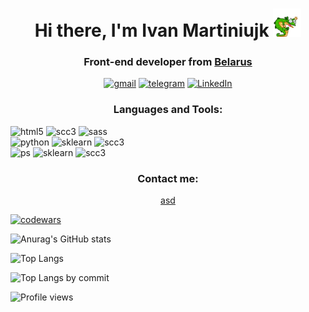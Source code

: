 <h1 align="center">Hi there, I'm Ivan Martiniujk <img src="assets/lizzard_hello.webp" alt='hello' width="45" /></h1>
<h3 align="center">Front-end developer from <a href="https://www.google.com/maps/place/Gomel">Belarus</a></h3>
<div align="center">
  <a href="mailto:martiniukgomel@gmail.com"><img alt="gmail" src="https://img.shields.io/badge/Gmail-ff5d5d?style=for-the-badge&logo=gmail&logoColor=white" /></a>
  <a href="https://t.me/szczuczynszczyna"><img alt="telegram" src="https://img.shields.io/badge/Telegram-24a1de?style=for-the-badge&logo=telegram&logoColor=white" /></a>
  <a href="https://www.linkedin.com/in/ivan-martynjuk-3420542aa"><img alt="LinkedIn" src="https://img.shields.io/badge/LinkedIn-0077b5?style=for-the-badge&logo=linkedin&logoColor=white" /></a>  
</div>

<h3 align="center">Languages and Tools:</h3>
<div>
  <img alt="html5" src="https://img.shields.io/badge/HTML5-e34c26?style=flat-square&logoSize=amd&logo=html5&logoColor=white" />
  <img alt="scc3" src="https://img.shields.io/badge/CSS3-2965f1?style=flat-square&logo=css3&logoColor=white" />
  <img alt="sass" src="https://img.shields.io/badge/SASS-cc6699?style=flat-square&logo=sass&logoColor=white" />
</div>
<div>
  <img alt="python" src="https://img.shields.io/badge/PYTHON3-4584b6?style=flat-square&logoSize=amd&logo=python&logoColor=white" />
  <img alt="sklearn" src="https://img.shields.io/badge/SKLearn-29abe2?style=flat-square&logo=scikitlearn&logoColor=white" />
  <img alt="scc3" src="https://img.shields.io/badge/SQL-00758F?style=flat-square&logo=mysql&logoColor=white" />
</div>
<div>
  <img alt="ps" src="https://img.shields.io/badge/PS-001e36?style=flat-square&logoSize=amd&logo=adobephotoshop&logoColor=white" />
  <img alt="sklearn" src="https://img.shields.io/badge/SKLearn-29abe2?style=flat-square&logo=scikitlearn&logoColor=white" />
  <img alt="scc3" src="https://img.shields.io/badge/SQL-00758F?style=flat-square&logo=mysql&logoColor=white" />
</div>

<h3 style="text-align: center">Contact me:</h3>
<div style="display: flex; justify-content: center">
  <a href="https://t.me/szczuczynszczyna">asd</a>
</div>

<div style="display: grid; grid-template-columns: 1fr 1fr">
  
</div>

[![codewars](https://www.codewars.com/users/GoodValts/badges/small)](https://www.codewars.com/users/GoodValts)

![Anurag's GitHub stats](https://github-readme-stats.vercel.app/api?username=GoodValts&custom_title=Profile%20Stats&hide=stars,issues&show_icons=true&rank_icon=percentile)

![Top Langs](https://github-readme-stats.vercel.app/api/top-langs/?method=commits&username=GoodValts&layout=compact)

![Top Langs by commit](http://github-profile-summary-cards.vercel.app/api/cards/most-commit-language?username=goodvalts&theme=default)

![Profile views](https://komarev.com/ghpvc/?username=GoodValts)

<!--
**GoodValts/GoodValts** is a ✨ _special_ ✨ repository because its `README.md` (this file) appears on your GitHub profile.

Here are some ideas to get you started:

- 🔭 I’m currently working on ...
- 🌱 I’m currently learning NodeJS
- 👯 I’m looking to collaborate on ...
- 🤔 I’m looking for help with ...
- 💬 Ask me about loops
- 📫 How to reach me: click here
- 😄 Pronouns: ...
- ⚡ Fun fact: ...
  -->
